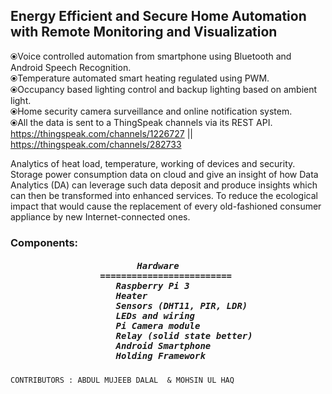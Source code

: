 ## Energy Efficient and Secure Home Automation with Remote Monitoring and Visualization

⦿Voice controlled automation from smartphone using Bluetooth and Android Speech Recognition.<br>
⦿Temperature automated smart heating regulated using PWM.<br>
⦿Occupancy based lighting control and backup lighting based on ambient light.<br>
⦿Home security camera surveillance and online notification system.<br>
⦿All the data is sent to a ThingSpeak channels via its REST API.<br>
https://thingspeak.com/channels/1226727       ||           https://thingspeak.com/channels/282733<br>

Analytics of heat load, temperature, working of devices and security. 
Storage power consumption data on cloud and give an insight of how Data Analytics (DA) can leverage such data deposit and produce insights which can then be transformed into enhanced services.
To reduce the ecological impact that would cause the replacement of every old-fashioned consumer appliance by new Internet-connected ones.
<h3>
                                                  Components:

 <h5> <pre>                        Hardware                                          Software
                 =========================                        =========================
                    Raspberry Pi 3                                   Raspbian OS/ NOOB
                    Heater                                           MATLAB/Thingspeak
                    Sensors (DHT11, PIR, LDR)                        Python packages (sensors etc.)
                    LEDs and wiring                                  VNC Server/Viewer
                    Pi Camera module                                 Google Cloud Speech 
                    Relay (solid state better)                       REST api
                    Android Smartphone                               ssmptp package
                    Holding Framework                                Android bluetooth voice app (Used modified Blueterm:open source)   </pe> </h5>
                                                                     
     
    CONTRIBUTORS : ABDUL MUJEEB DALAL  & MOHSIN UL HAQ  
    
    
    
    
    
    
